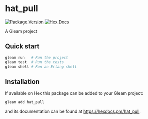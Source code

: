 # hat_pull

[![Package Version](https://img.shields.io/hexpm/v/hat_pull)](https://hex.pm/packages/hat_pull)
[![Hex Docs](https://img.shields.io/badge/hex-docs-ffaff3)](https://hexdocs.pm/hat_pull/)

A Gleam project

## Quick start

```sh
gleam run   # Run the project
gleam test  # Run the tests
gleam shell # Run an Erlang shell
```

## Installation

If available on Hex this package can be added to your Gleam project:

```sh
gleam add hat_pull
```

and its documentation can be found at <https://hexdocs.pm/hat_pull>.
